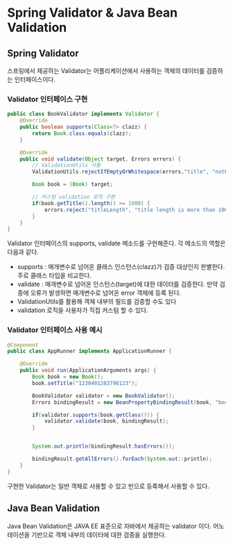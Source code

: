 # Spring Validator & Java Bean Validation

## Spring Validator
스프링에서 제공하는 Validator는 어플리케이션에서 사용하는 객체의 데이터를 검증하는 인터페이스이다.

### Validator 인터페이스 구현
```java
public class BookValidator implements Validator {
    @Override
    public boolean supports(Class<?> clazz) {
        return Book.class.equals(clazz);
    }

    @Override
    public void validate(Object target, Errors errors) {
        // ValidationUtils 사용
        ValidationUtils.rejectIfEmptyOrWhitespace(errors,"title", "notEmpty", "empty title is not allowed");

        Book book = (Book) target;

        // 커스텀 validation 로직 구현
        if(book.getTitle().length() >= 1000) {
            errors.reject("titleLength", "title length is more than 1000");
        }
    }
}
```

Validator 인터페이스의 supports, validate 메소드를 구현해준다. 각 메소드의 역할은 다음과 같다.

- supports : 매개변수로 넘어온 클래스 인스턴스(clazz)가 검증 대상인지 판별한다. 주로 클래스 타입을 비교한다. 
- validate : 매개변수로 넘어온 인스턴스(target)에 대한 데이터를 검증한다. 만약 검증에 오류가 발생하면 매개변수로 넘어온 error 객체에 등록 된다.
 - ValidationUtils를 활용해 객체 내부의 필드를 검증할 수도 있다
 - validation 로직을 사용자가 직접 커스텀 할 수 있다. 

### Validator 인터페이스 사용 예시
```java
@Component
public class AppRunner implements ApplicationRunner {

    @Override
    public void run(ApplicationArguments args) {
        Book book = new Book();
        book.setTitle("1230401283798123");

        BookValidator validator = new BookValidator();
        Errors bindingResult = new BeanPropertyBindingResult(book, "book");

        if(validator.supports(book.getClass())) {
            validator.validate(book, bindingResult);
        }


        System.out.println(bindingResult.hasErrors());

        bindingResult.getAllErrors().forEach(System.out::println);
    }
}
```

구현한 Validator는 일반 객체로 사용할 수 있고 빈으로 등록해서 사용할 수 있다.

## Java Bean Validation
Java Bean Validation은 JAVA EE 표준으로 자바에서 제공하는 validator 이다. 어노테이션을 기반으로 객체 내부의 데이터에 대한 검증을 실행한다.

